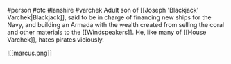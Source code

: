 #person #otc #lanshire #varchek 
Adult son of [[Joseph 'Blackjack' Varchek|Blackjack]], said to be in charge of financing new ships for the Navy, and building an Armada with the wealth created from selling the coral and other materials to the [[Windspeakers]].  He, like many of [[House Varchek]], hates pirates viciously.

![[marcus.png]]